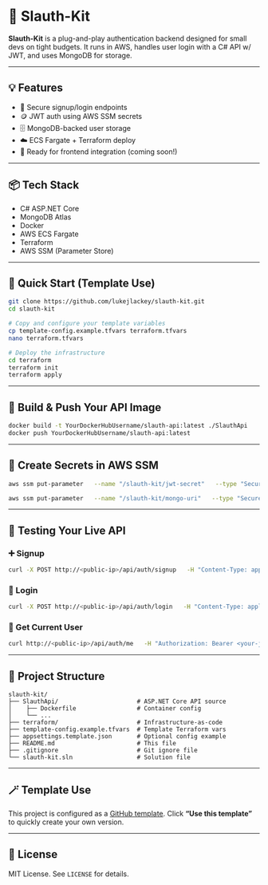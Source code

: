 # 🦥 Slauth-Kit

**Slauth-Kit** is a plug-and-play authentication backend designed for small devs on tight budgets. It runs in AWS, handles user login with a C# API w/ JWT, and uses MongoDB for storage.

---

## 💡 Features

- 🔐 Secure signup/login endpoints  
- 🪙 JWT auth using AWS SSM secrets  
- 🗄️ MongoDB-backed user storage  
- ☁️ ECS Fargate + Terraform deploy  
- 🧩 Ready for frontend integration (coming soon!)

---

## 📦 Tech Stack

- C# ASP.NET Core  
- MongoDB Atlas  
- Docker  
- AWS ECS Fargate  
- Terraform  
- AWS SSM (Parameter Store)

---

## 🚀 Quick Start (Template Use)

```bash
git clone https://github.com/lukejlackey/slauth-kit.git
cd slauth-kit

# Copy and configure your template variables
cp template-config.example.tfvars terraform.tfvars
nano terraform.tfvars

# Deploy the infrastructure
cd terraform
terraform init
terraform apply
```

---

## 🐳 Build & Push Your API Image

```bash
docker build -t YourDockerHubUsername/slauth-api:latest ./SlauthApi
docker push YourDockerHubUsername/slauth-api:latest
```

---

## 🔐 Create Secrets in AWS SSM

```bash
aws ssm put-parameter   --name "/slauth-kit/jwt-secret"   --type "SecureString"   --value "<your-long-jwt-secret>"

aws ssm put-parameter   --name "/slauth-kit/mongo-uri"   --type "SecureString"   --value "<your-mongodb-uri>"
```

---

## 🧪 Testing Your Live API

### ➕ Signup

```bash
curl -X POST http://<public-ip>/api/auth/signup   -H "Content-Type: application/json"   -d '{"email": "you@example.com", "password": "secret"}'
```

### 🔑 Login

```bash
curl -X POST http://<public-ip>/api/auth/login   -H "Content-Type: application/json"   -d '{"email": "you@example.com", "password": "secret"}'
```

### 👤 Get Current User

```bash
curl http://<public-ip>/api/auth/me   -H "Authorization: Bearer <your-jwt-token>"
```

---

## 🧰 Project Structure

```
slauth-kit/
├── SlauthApi/                      # ASP.NET Core API source
│    ├── Dockerfile                 # Container config
│    └── ...
├── terraform/                      # Infrastructure-as-code
├── template-config.example.tfvars  # Template Terraform vars
├── appsettings.template.json       # Optional config example
├── README.md                       # This file
├── .gitignore                      # Git ignore file
└── slauth-kit.sln                  # Solution file
```

---

## 🪄 Template Use

This project is configured as a [GitHub template](https://docs.github.com/en/repositories/creating-and-managing-repositories/creating-a-template-repository). Click **“Use this template”** to quickly create your own version.

---

## 📄 License

MIT License. See `LICENSE` for details.
